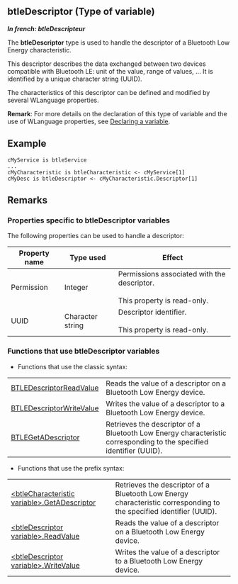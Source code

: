 


## btleDescriptor (Type of variable)

***In french: btleDescripteur***
				



<a name="XUse"></a>
<a name="Use"></a>
<a name="description"></a>
The **btleDescriptor** type is used to handle the descriptor of a Bluetooth Low Energy characteristic. 

This descriptor describes the data exchanged between two devices compatible with Bluetooth LE: unit of the value, range of values, ... It is identified by a unique character string (UUID).

The characteristics of this descriptor can be defined and modified by several WLanguage properties. 

**Remark**: For more details on the declaration of this type of variable and the use of WLanguage properties, see [Declaring a variable](../Motscles/1514032.md).


<a name="Example1"></a>
<a name="sample_code"></a>

## Example


```wl
cMyService is btleService
...
cMyCharacteristic is btleCharacteristic <- cMyService[1]
cMyDesc is btleDescriptor <- cMyCharacteristic.Descriptor[1]
```





<a name="NOTE0"></a>

## Remarks
<a name="NOTE0_1"></a>


### Properties specific to btleDescriptor variables
<a name="properties_specific_btledescriptor_variables_ELTPARAGRAPHE000041"></a>

The following properties can be used to handle a descriptor:

| Property name | Type used | Effect |
| --- | --- | --- |
| Permission | Integer | Permissions associated with the descriptor.<br><br>This property is read-only. |
| UUID | Character string | Descriptor identifier. <br><br>This property is read-only. |


<a name="NOTE0_2"></a>


### Functions that use btleDescriptor variables
<a name="functions_that_use_btledescriptor_variables_ELTPARAGRAPHE000071"></a>

- Functions that use the classic syntax: 
	


|   |   |
| --- | --- |
| [BTLEDescriptorReadValue](../WDLang3/1000022072.md) | Reads the value of a descriptor on a Bluetooth Low Energy device. |
| [BTLEDescriptorWriteValue](../WDLang3/1000022073.md) | Writes the value of a descriptor to a Bluetooth Low Energy device. |
| [BTLEGetADescriptor](../WDLang3/1000022112.md) | Retrieves the descriptor of a Bluetooth Low Energy characteristic corresponding to the specified identifier (UUID). |

- Functions that use the prefix syntax: 
	


|   |   |
| --- | --- |
| [&lt;btleCharacteristic variable&gt;.GetADescriptor](../WDLang3/1000022218.md) | Retrieves the descriptor of a Bluetooth Low Energy characteristic corresponding to the specified identifier (UUID). |
| [&lt;btleDescriptor variable&gt;.ReadValue](../WDLang3/1000022200.md) | Reads the value of a descriptor on a Bluetooth Low Energy device. |
| [&lt;btleDescriptor variable&gt;.WriteValue](../WDLang3/1000022199.md) | Writes the value of a descriptor to a Bluetooth Low Energy device. |





